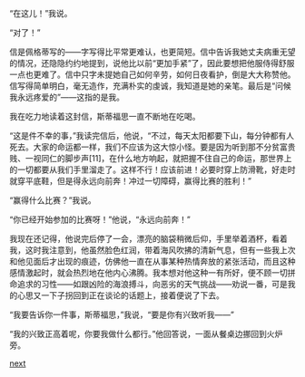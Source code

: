 
“在这儿！”我说。

“对了！”

信是佩格蒂写的——字写得比平常更难认，也更简短。信中告诉我她丈夫病重无望的情况，还隐隐约约地提到，说他比以前“更加手紧”了，因此要想把他服侍得舒服一点也更难了。信中只字未提她自己如何辛劳，如何日夜看护，倒是大大称赞他。信写得简单明白，毫无造作，充满朴实的虔诚，我知道是她的亲笔。最后是“问候我永远疼爱的”——这指的是我。

我在吃力地读着这封信，斯蒂福思一直不断地在吃喝。

“这是件不幸的事，”我读完信后，他说，“不过，每天太阳都要下山，每分钟都有人死去。大家的命运都一样，我们不应该为这大惊小怪。要是因为听到那不分贫富贵贱、一视同仁的脚步声[11]，在什么地方响起，就把握不住自己的命运，那世界上的一切都要从我们手里溜走了。这样不行！应该前进！必要时穿上防滑靴，好走时就穿平底鞋，但是得永远向前奔！冲过一切障碍，赢得比赛的胜利！”

“赢得什么比赛？”我说。

“你已经开始参加的比赛呀！”他说，“永远向前奔！”

我现在还记得，他说完后停了一会，漂亮的脑袋稍微后仰，手里举着酒杯，看着我，这时我注意到，他虽然脸色红润，带着海风吹拂的清新气息，但有一些我上次和他见面后才出现的痕迹，仿佛他一直在从事某种热情奔放的紧张活动，而且这种感情激起时，就会热烈地在他内心沸腾。我本想对他这种一有所好，便不顾一切拼命追求的习性——如跟凶险的海浪搏斗，向恶劣的天气挑战——劝说一番，可是我的心思又一下子拐回到正在谈论的话题上，接着便说了下去。

“我要告诉你一件事，斯蒂福思，”我说，“要是你有兴致听我——”

“我的兴致正高着呢，你要我做什么都行。”他回答说，一面从餐桌边挪回到火炉旁。

[next](page380)